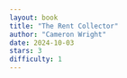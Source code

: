 ```yaml
---
layout: book
title: "The Rent Collector"
author: "Cameron Wright"
date: 2024-10-03
stars: 3
difficulty: 1
---
```


